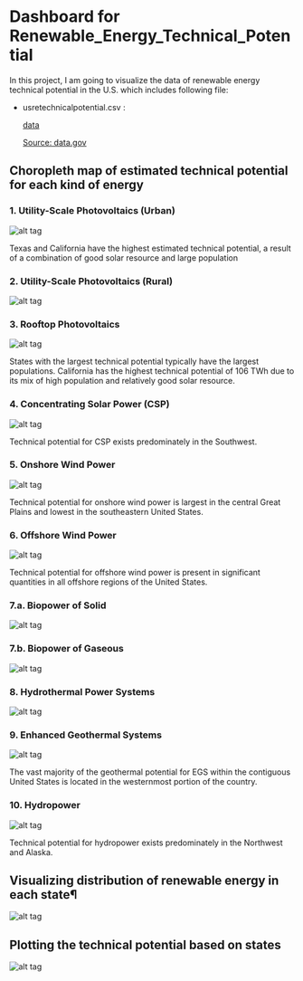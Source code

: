 # Dashboard for Renewable_Energy_Technical_Potential

In this project, I am going to visualize the data of renewable energy technical potential in the U.S. which includes following file:

* usretechnicalpotential.csv : 

  [data](https://github.com/XintongHao/Analysis-of-Renewable_Energy_Technical_Potential/blob/master/usretechnicalpotential.csv) 
  
  [Source: data.gov](https://catalog.data.gov/dataset/united-states-renewable-energy-technical-potential)


## Choropleth map of estimated technical potential for each kind of energy

### 1. Utility-Scale Photovoltaics (Urban)

![alt tag](https://github.com/XintongHao/Analysis-of-Renewable_Energy_Technical_Potential/blob/master/choroplethMap/urbanUtilityScalePV.png)

Texas and California have the highest estimated technical potential, a result of a combination of good solar resource and large population

### 2. Utility-Scale Photovoltaics (Rural)

![alt tag](https://github.com/XintongHao/Analysis-of-Renewable_Energy_Technical_Potential/blob/master/choroplethMap/ruralUtilityScalePV.png)

### 3. Rooftop Photovoltaics

![alt tag](https://github.com/XintongHao/Analysis-of-Renewable_Energy_Technical_Potential/blob/master/choroplethMap/rooftopPV.png)

States with the largest technical potential typically have the largest populations. California has the highest technical potential of 106 TWh due to its mix of high population and relatively good solar resource.

### 4. Concentrating Solar Power (CSP)

![alt tag](https://github.com/XintongHao/Analysis-of-Renewable_Energy_Technical_Potential/blob/master/choroplethMap/CSP.png)

Technical potential for CSP exists predominately in the Southwest.

### 5. Onshore Wind Power

![alt tag](https://github.com/XintongHao/Analysis-of-Renewable_Energy_Technical_Potential/blob/master/choroplethMap/onshoreWind.png)

Technical potential for onshore wind power is largest in the central Great Plains and lowest in the southeastern United States.

### 6. Offshore Wind Power

![alt tag](https://github.com/XintongHao/Analysis-of-Renewable_Energy_Technical_Potential/blob/master/choroplethMap/offshoreWind.png)

Technical potential for offshore wind power is present in significant quantities in all offshore regions of the United States.

### 7.a. Biopower of Solid

![alt tag](https://github.com/XintongHao/Analysis-of-Renewable_Energy_Technical_Potential/blob/master/choroplethMap/biopowerSolid.png)

### 7.b. Biopower of Gaseous

![alt tag](https://github.com/XintongHao/Analysis-of-Renewable_Energy_Technical_Potential/blob/master/choroplethMap/biopowerGaseous.png)

### 8. Hydrothermal Power Systems

![alt tag](https://github.com/XintongHao/Analysis-of-Renewable_Energy_Technical_Potential/blob/master/choroplethMap/geothermalHydrothermal.png)

### 9. Enhanced Geothermal Systems

![alt tag](https://github.com/XintongHao/Analysis-of-Renewable_Energy_Technical_Potential/blob/master/choroplethMap/EGSGeothermal.png)

The vast majority of the geothermal potential for EGS within the contiguous United States is located in the westernmost portion of the country.

### 10. Hydropower

![alt tag](https://github.com/XintongHao/Analysis-of-Renewable_Energy_Technical_Potential/blob/master/choroplethMap/hydropower.png)

Technical potential for hydropower exists predominately in the Northwest and Alaska.


## Visualizing distribution of renewable energy in each state¶

![alt tag](https://github.com/XintongHao/Analysis-of-Renewable_Energy_Technical_Potential/blob/master/pieChart.png)

## Plotting the technical potential based on states

![alt tag](https://github.com/XintongHao/Analysis-of-Renewable_Energy_Technical_Potential/blob/master/plot.png)

